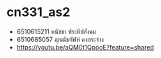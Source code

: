 # cn331_as2
- 6510615211 พนัชชา ประทีปสังคม
- 6510685057 ญาณัชทัฬห์ คงกระจ่าง
- https://youtu.be/aQM0t1QpooE?feature=shared
